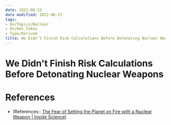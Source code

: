 ```yaml
---
date: 2022-06-22
date modified: 2022-06-27
tags:
- On/Topics/Nuclear
- On/Hot_Takes
- Type/Derived
title: We Didn't Finish Risk Calculations Before Detonating Nuclear Weapons
---
```


# We Didn't Finish Risk Calculations Before Detonating Nuclear Weapons
# References
- (References:: [The Fear of Setting the Planet on Fire with a Nuclear Weapon | Inside Science](https://www.insidescience.org/manhattan-project-legacy/atmosphere-on-fire))